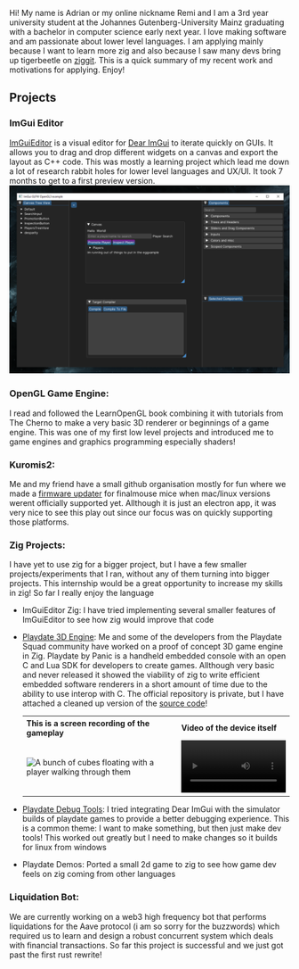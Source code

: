Hi! My name is Adrian or my online nickname Remi and I am a 3rd year university student at the Johannes Gutenberg-University Mainz graduating with a bachelor in computer science early next year. I love making software and am passionate about lower level languages. I am applying mainly because I want to learn more zig and also because I saw many devs bring up tigerbeetle on [ziggit](https://ziggit.dev). This is a quick summary of my recent work and motivations for applying. Enjoy!

## Projects
### ImGui Editor
[ImGuiEditor](https://github.com/randomcmd/ImGuiEditor) is a visual editor for [Dear ImGui](https://github.com/ocornut/imgui) to iterate quickly on GUIs. It allows you to drag and drop different widgets on a canvas and export the layout as C++ code. This was mostly a learning project which lead me down a lot of research rabbit holes for lower level languages and UX/UI. It took 7 months to get to a first preview version.
![](visuals/imgui_editor_screenshot.png)

### OpenGL Game Engine:
I read and followed the LearnOpenGL book combining it with tutorials from The Cherno to make a very basic 3D renderer or beginnings of a game engine. This was one of my first low level projects and introduced me to game engines and graphics programming especially shaders!





### Kuromis2:
Me and my friend have a small github organisation mostly for fun where we made a [firmware updater](https://github.com/kuromis-2/finalware) for finalmouse mice when mac/linux versions werent officially supported yet. Allthough it is just an electron app, it was very nice to see this play out since our focus was on quickly supporting those platforms.

### Zig Projects:
I have yet to use zig for a bigger project, but I have a few smaller projects/experiments that I ran, without any of them turning into bigger projects. This internship would be a great opportunity to increase my skills in zig! So far I really enjoy the language

- ImGuiEditor Zig: I have tried implementing several smaller features of ImGuiEditor to see how zig would improve that code

- [Playdate 3D Engine](<Zig Embedded 3D Renderer>): Me and some of the developers from the Playdate Squad community have worked on a proof of concept 3D game engine in Zig. Playdate by Panic is a handheld embedded console with an open C and Lua SDK for developers to create games. Allthough very basic and never released it showed the viability of zig to write efficient embedded software renderers in a short amount of time due to the ability to use interop with C. The official repository is private, but I have attached a cleaned up version of the [source code](<Zig Embedded 3D Renderer>)!


    <table>
        <tr>
            <th>
                This is a screen recording of the gameplay
            </th>
            <th>
                Video of the device itself
            </th>
        </tr>
        <tr>
            <td>
                <img src="visuals/zig_renderer_screen_recording.png" alt="A bunch of cubes floating with a player walking through them">
            </td>
            <td>
                <video src="https://github.com/user-attachments/assets/588c3d78-28bc-48d9-8105-6ad4651a98fa" controls style="max-width: 100%;" autoplay alt="A video of a yellow playdate console playing the cube game"></video>  
            </td>
        </tr>
    </table>

- [Playdate Debug Tools](<Zig Debug Tools>): I tried integrating Dear ImGui with the simulator builds of playdate games to provide a better debugging experience. This is a common theme: I want to make something, but then just make dev tools! This worked out greatly but I need to make changes so it builds for linux from windows

- Playdate Demos: Ported a small 2d game to zig to see how game dev feels on zig coming from other languages

### Liquidation Bot:
We are currently working on a web3 high frequency bot that performs liquidations for the Aave protocol (i am so sorry for the buzzwords) which required us to learn and design a robust concurrent system which deals with financial transactions. So far this project is successful and we just got past the first rust rewrite!
